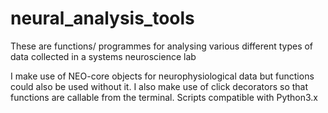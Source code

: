 # neural_analysis_tools
These are functions/ programmes for analysing various different types of data collected in a systems neuroscience lab

I make use of NEO-core objects for neurophysiological data but functions could also be used without it.
I also make use of click decorators so that functions are callable from the terminal. 
Scripts compatible with Python3.x
